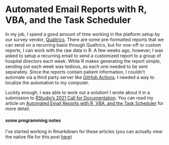 Automated Email Reports with R, VBA, and the Task Scheduler
================

In my job, I spend a good amount of time working in the platform setup
by our survey vendor, [Qualtrics](https://www.qualtrics.com/). There are
some pre-formatted reports that we can send on a recurring basis through
Qualtrics, but for one-off or custom reports, I can work with the raw
data in R. A few weeks ago, however, I was asked to setup a recurring
email to send a customized report to a group of hospital directors each
week. While R makes generating the report simple, sending out each week
was tedious, as each one needed to be sent separately. Since the reports
contain patient information, I couldn’t automate via a third party
server like [GitHub Actions](https://github.com/features/actions). I
needed a way to localize the automation to my computer.

Luckily enough, I was able to work out a solution! I wrote about it in a
submission to [RStudio’s 2021 Call for
Documentation](https://community.rstudio.com/t/r-views-call-for-documentation-announcement/110579).
You can read my article on [Automated Email Reports with R, VBA, and the
Task
Scheduler](https://community.rstudio.com/t/automated-email-reports-with-r-vba-and-the-task-scheduler-r-views-submission/115807/5)
for more detail.

#### some programming notes

I’ve started working in Rmarkdown for these articles (you can actually
view the native file for this post [here]())
